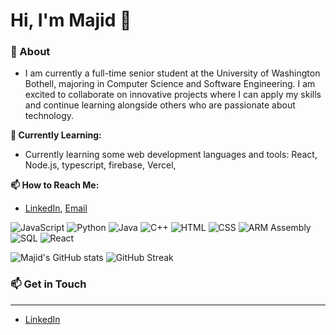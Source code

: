 
# Hi, I'm Majid 👋

### 📄 About
- I am currently a full-time senior student at the University of Washington Bothell, majoring in Computer Science and Software Engineering. I am excited to collaborate on innovative projects where I can apply my skills and continue learning alongside others who are passionate about technology.

**🌱 Currently Learning:** 
- Currently learning some web development languages and tools: React, Node.js, typescript, firebase, Vercel, 


**📫 How to Reach Me:** 
- [LinkedIn](https://www.linkedin.com/in/majid-iqbal10/), [Email](mailto:majidi2@uw.edu)


![JavaScript](https://img.shields.io/badge/-JavaScript-F7DF1E?logo=javascript&logoColor=black&style=flat)
![Python](https://img.shields.io/badge/-Python-3776AB?logo=python&logoColor=white&style=flat)
![Java](https://img.shields.io/badge/-Java-007396?logo=java&logoColor=white&style=flat)
![C++](https://img.shields.io/badge/-C++-00599C?logo=c%2B%2B&logoColor=white&style=flat)
![HTML](https://img.shields.io/badge/-HTML5-E34F26?logo=html5&logoColor=white&style=flat)
![CSS](https://img.shields.io/badge/-CSS3-1572B6?logo=css3&logoColor=white&style=flat)
![ARM Assembly](https://img.shields.io/badge/-ARM%20Assembly-6E4C13?logo=arm&logoColor=white&style=flat)
![SQL](https://img.shields.io/badge/-SQL-4479A1?logo=postgresql&logoColor=white&style=flat)
![React](https://img.shields.io/badge/-React-61DAFB?logo=react&logoColor=black&style=flat)

![Majid's GitHub stats](https://github-readme-stats.vercel.app/api?username=majid-iqbal1&show_icons=true&theme=radical)
![GitHub Streak](https://streak-stats.demolab.com/?user=majid-iqbal1&theme=radical)

### 📫 Get in Touch
---
- [LinkedIn](https://www.linkedin.com/in/majid-iqbal10/)
